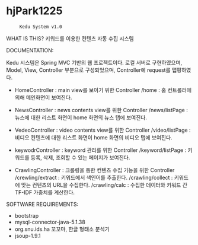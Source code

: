 # hjPark1225

         Kedu System v1.0

WHAT IS THIS?
   키워드를 이용한 컨텐츠 자동 수집 시스템
  
DOCUMENTATION:
   
   Kedu 시스템은 Spring MVC 기반의 웹 프로젝트이다.
로컬 서버로 구현하였으며, Model, View, Controller 부분으로 구성되었으며, Controller에 request를 맵핑하였다.

- HomeController : main view를 보이기 위한 Controller
/home : 홈 컨트롤러에 의해 메인화면이 보여진다. 

* NewsController : news contents view를 위한 Controller
/news/listPage  : 뉴스에 대한 리스트 화면이 home 화면의 뉴스 탭에 보여진다.

* VedeoController : video contents view를 위한 Controller
/video/listPage : 비디오 컨텐츠에 대한 리스트 화면이 home 화면의 비디오 탭에 보여진다.

* keywodrController : keyword 관리를 위한 Controller
/keyword/listPage : 키워드를 등록, 삭제, 조회할 수 있는 페이지가 보여진다.

* CrawlingController : 크롤링을 통한 컨텐츠 수집 기능을 위한 Controller
/crewling/extract : 키워드에서 색인어를 추출한다.
/crawling/collect : 키워드에 맞는 컨텐츠의 URL을 수집한다.
/crawling/calc : 수집한 데이터와 키워드 간 TF-IDF 가중치를 계산한다.


SOFTWARE REQUIREMENTS:
  
   * bootstrap
   * mysql-connector-java-5.1.38
   * org.snu.ids.ha 꼬꼬마, 한글 형태소 분석기
   * jsoup-1.9.1
